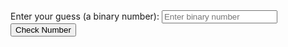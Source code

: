 <!DOCTYPE html>
<html lang="en">
<head>
    <meta charset="UTF-8">
    <meta name="viewport" content="width=device-width, initial-scale=1.0">
    <title>Binary Number Guesser</title>
    <style>
        /* Your existing CSS styles */
    </style>
</head>
<body>

<div id="game-container">
    <label for="guessInput">Enter your guess (a binary number):</label>
    <input type="text" id="guessInput" placeholder="Enter binary number" autocomplete="off">
    <button onclick="checkNumber()">Check Number</button>
    <p id="resultMessage"></p>
</div>

<script>
    function generateRandomBinaryNumber() {
        // Generate a random binary number of length 6 (you can change the length as needed)
        return Math.floor(Math.random() * (Math.pow(2, 6))).toString(2).padStart(6, '0');
    }

    function checkNumber() {
        const guessInput = document.getElementById('guessInput');
        const resultMessage = document.getElementById('resultMessage');

        const guess = guessInput.value;
        const correctNumber = generateRandomBinaryNumber();

        if (guess === correctNumber) {
            resultMessage.textContent = `Congratulations! You guessed the correct binary number: ${correctNumber}`;
        } else {
            resultMessage.textContent = `Wrong Answer! The correct binary number was: ${correctNumber}`;
        }
    }
</script>

</body>
</html>
